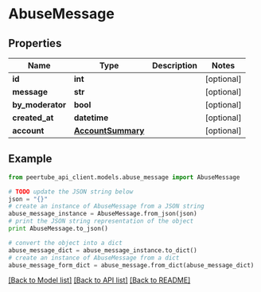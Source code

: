 # AbuseMessage


## Properties
Name | Type | Description | Notes
------------ | ------------- | ------------- | -------------
**id** | **int** |  | [optional] 
**message** | **str** |  | [optional] 
**by_moderator** | **bool** |  | [optional] 
**created_at** | **datetime** |  | [optional] 
**account** | [**AccountSummary**](AccountSummary.md) |  | [optional] 

## Example

```python
from peertube_api_client.models.abuse_message import AbuseMessage

# TODO update the JSON string below
json = "{}"
# create an instance of AbuseMessage from a JSON string
abuse_message_instance = AbuseMessage.from_json(json)
# print the JSON string representation of the object
print AbuseMessage.to_json()

# convert the object into a dict
abuse_message_dict = abuse_message_instance.to_dict()
# create an instance of AbuseMessage from a dict
abuse_message_form_dict = abuse_message.from_dict(abuse_message_dict)
```
[[Back to Model list]](../README.md#documentation-for-models) [[Back to API list]](../README.md#documentation-for-api-endpoints) [[Back to README]](../README.md)


